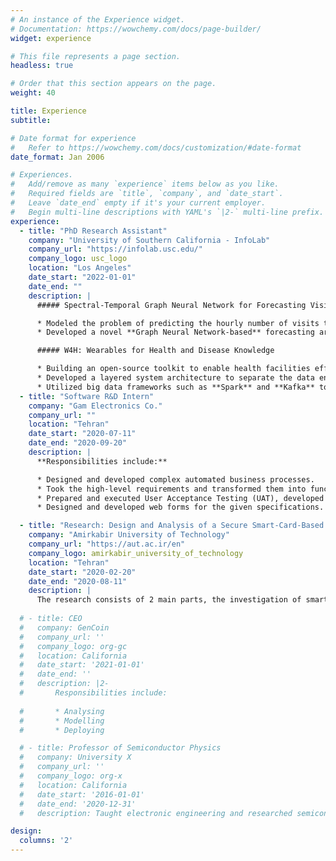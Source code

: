 ```yaml
---
# An instance of the Experience widget.
# Documentation: https://wowchemy.com/docs/page-builder/
widget: experience

# This file represents a page section.
headless: true

# Order that this section appears on the page.
weight: 40

title: Experience
subtitle:

# Date format for experience
#   Refer to https://wowchemy.com/docs/customization/#date-format
date_format: Jan 2006

# Experiences.
#   Add/remove as many `experience` items below as you like.
#   Required fields are `title`, `company`, and `date_start`.
#   Leave `date_end` empty if it's your current employer.
#   Begin multi-line descriptions with YAML's `|2-` multi-line prefix.
experience:
  - title: "PhD Research Assistant"
    company: "University of Southern California - InfoLab"
    company_url: "https://infolab.usc.edu/"
    company_logo: usc_logo
    location: "Los Angeles"
    date_start: "2022-01-01"
    date_end: ""
    description: |
      ##### Spectral-Temporal Graph Neural Network for Forecasting Visiting Patterns

      * Modeled the problem of predicting the hourly number of visits to Points of Interest (POIs) across the U.S. as a multivariate time-series forecasting task.
      * Developed a novel **Graph Neural Network-based** forecasting architecture to capture the POI relationships based on their associated feature and temporal correlations to build a dynamic graph. The proposed model captures temporal intra- and inter-series correlations using a two-step **attention** mechanism. The generated graph is then fed to a GNN layer to build new representations for POIs and conduct the forecasting based on the learned latent representations.

      ##### W4H: Wearables for Health and Disease Knowledge

      * Building an open-source toolkit to enable health facilities efficiently store, analyze, and visualize real-time wearable data from heterogeneous sources (e.g., Fitbit, Garmin, Apple Watch) under a unified Geo-Referenced Multivariate Time-Series (GeoMTS) data format.
      * Developed a layered system architecture to separate the data engineering, analysis, and visualization tasks.
      * Utilized big data frameworks such as **Spark** and **Kafka** to meet the scalability and reliability requirements of the system.
  - title: "Software R&D Intern"
    company: "Gam Electronics Co."
    company_url: ""
    location: "Tehran"
    date_start: "2020-07-11"
    date_end: "2020-09-20"
    description: |
      **Responsibilities include:**

      * Designed and developed complex automated business processes.
      * Took the high-level requirements and transformed them into functional specifications with detailed development plans.
      * Prepared and executed User Acceptance Testing (UAT), developed improvement plans, and took accountability for fixing identified errors.
      * Designed and developed web forms for the given specifications.

  - title: "Research: Design and Analysis of a Secure Smart-Card-Based Healthcare System"
    company: "Amirkabir University of Technology"
    company_url: "https://aut.ac.ir/en"
    company_logo: amirkabir_university_of_technology
    location: "Tehran"
    date_start: "2020-02-20"
    date_end: "2020-08-11"
    description: |
      The research consists of 2 main parts, the investigation of smart card architectures and modeling security threats in an Electronic Healthcare System. A functional system architecture has been proposed to address these security threats which specifies a smart-card-based authentication method. The research was conducted in the Spring and Summer of 2020.
      
  # - title: CEO
  #   company: GenCoin
  #   company_url: ''
  #   company_logo: org-gc
  #   location: California
  #   date_start: '2021-01-01'
  #   date_end: ''
  #   description: |2-
  #       Responsibilities include:
        
  #       * Analysing
  #       * Modelling
  #       * Deploying

  # - title: Professor of Semiconductor Physics
  #   company: University X
  #   company_url: ''
  #   company_logo: org-x
  #   location: California
  #   date_start: '2016-01-01'
  #   date_end: '2020-12-31'
  #   description: Taught electronic engineering and researched semiconductor physics.

design:
  columns: '2'
---
```

